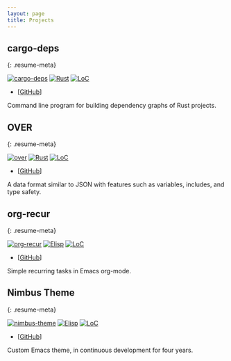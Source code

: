 ```yaml
---
layout: page
title: Projects
---
```


## cargo-deps
{: .resume-meta}

[![cargo-deps](https://img.shields.io/github/stars/mrcnski/cargo-deps.svg)](https://github.com/mrcnski/cargo-deps) [![Rust](https://img.shields.io/badge/language-rust-orange.svg)](https://www.rust-lang.org/) [![LoC](https://tokei.rs/b1/github/mrcnski/cargo-deps)](https://github.com/mrcnski/cargo-deps)

- [[GitHub](https://github.com/mrcnski/cargo-deps)]

Command line program for building dependency graphs of Rust projects.

## OVER
{: .resume-meta}

[![over](https://img.shields.io/github/stars/mrcnski/over.svg)](https://github.com/mrcnski/over) [![Rust](https://img.shields.io/badge/language-rust-orange.svg)](https://www.rust-lang.org/) [![LoC](https://tokei.rs/b1/github/mrcnski/over)](https://github.com/mrcnski/over)

- [[GitHub](https://github.com/mrcnski/over)]

A data format similar to JSON with features such as variables, includes, and type safety.

## org-recur
{: .resume-meta}

[![org-recur](https://img.shields.io/github/stars/mrcnski/org-recur.svg)](https://github.com/mrcnski/org-recur) [![Elisp](https://img.shields.io/badge/language-elisp-green.svg)](https://www.gnu.org/software/emacs/) [![LoC](https://tokei.rs/b1/github/mrcnski/org-recur)](https://github.com/mrcnski/org-recur)

- [[GitHub](https://github.com/mrcnski/org-recur)]

Simple recurring tasks in Emacs org-mode.

## Nimbus Theme
{: .resume-meta}

[![nimbus-theme](https://img.shields.io/github/stars/mrcnski/nimbus-theme.svg)](https://github.com/mrcnski/nimbus-theme) [![Elisp](https://img.shields.io/badge/language-elisp-green.svg)](https://www.gnu.org/software/emacs/) [![LoC](https://tokei.rs/b1/github/mrcnski/nimbus-theme)](https://github.com/mrcnski/nimbus-theme)

- [[GitHub](https://github.com/mrcnski/nimbus-theme)]

Custom Emacs theme, in continuous development for four years.
